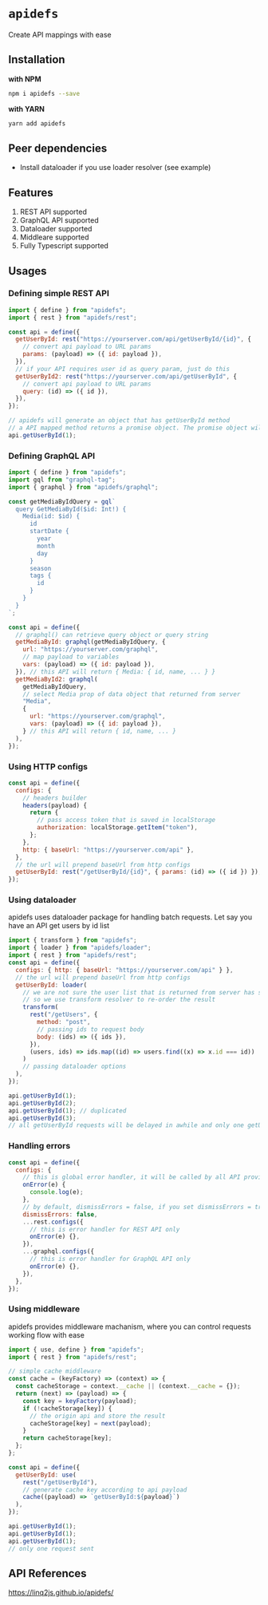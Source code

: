 # `apidefs`

Create API mappings with ease

## Installation

**with NPM**

```bash
npm i apidefs --save
```

**with YARN**

```bash
yarn add apidefs
```

## Peer dependencies

- Install dataloader if you use loader resolver (see example)

## Features

1. REST API supported
1. GraphQL API supported
1. Dataloader supported
1. Middleare supported
1. Fully Typescript supported

## Usages

### Defining simple REST API

```js
import { define } from "apidefs";
import { rest } from "apidefs/rest";

const api = define({
  getUserById: rest("https://yourserver.com/api/getUserById/{id}", {
    // convert api payload to URL params
    params: (payload) => ({ id: payload }),
  }),
  // if your API requires user id as query param, just do this
  getUserById2: rest("https://yourserver.com/api/getUserById", {
    // convert api payload to URL params
    query: (id) => ({ id }),
  }),
});

// apidefs will generate an object that has getUserById method
// a API mapped method returns a promise object. The promise object will resolve when request completed and reject if there is any HTTP error
api.getUserById(1);
```

### Defining GraphQL API

```js
import { define } from "apidefs";
import gql from "graphql-tag";
import { graphql } from "apidefs/graphql";

const getMediaByIdQuery = gql`
  query GetMediaById($id: Int!) {
    Media(id: $id) {
      id
      startDate {
        year
        month
        day
      }
      season
      tags {
        id
      }
    }
  }
`;

const api = define({
  // graphql() can retrieve query object or query string
  getMediaById: graphql(getMediaByIdQuery, {
    url: "https://yourserver.com/graphql",
    // map payload to variables
    vars: (payload) => ({ id: payload }),
  }), // this API will return { Media: { id, name, ... } }
  getMediaById2: graphql(
    getMediaByIdQuery,
    // select Media prop of data object that returned from server
    "Media",
    {
      url: "https://yourserver.com/graphql",
      vars: (payload) => ({ id: payload }),
    } // this API will return { id, name, ... }
  ),
});
```

### Using HTTP configs

```js
const api = define({
  configs: {
    // headers builder
    headers(payload) {
      return {
        // pass access token that is saved in localStorage
        authorization: localStorage.getItem("token"),
      };
    },
    http: { baseUrl: "https://yourserver.com/api" },
  },
  // the url will prepend baseUrl from http configs
  getUserById: rest("/getUserById/{id}", { params: (id) => ({ id }) }),
});
```

### Using dataloader

apidefs uses dataloader package for handling batch requests. Let say you have an API get users by id list

```js
import { transform } from "apidefs";
import { loader } from "apidefs/loader";
import { rest } from "apidefs/rest";
const api = define({
  configs: { http: { baseUrl: "https://yourserver.com/api" } },
  // the url will prepend baseUrl from http configs
  getUserById: loader(
    // we are not sure the user list that is returned from server has same other with id list
    // so we use transform resolver to re-order the result
    transform(
      rest("/getUsers", {
        method: "post",
        // passing ids to request body
        body: (ids) => ({ ids }),
      }),
      (users, ids) => ids.map((id) => users.find((x) => x.id === id))
    )
    // passing dataloader options
  ),
});

api.getUserById(1);
api.getUserById(2);
api.getUserById(1); // duplicated
api.getUserById(3);
// all getUserById requests will be delayed in awhile and only one getUsers request sends to server
```

### Handling errors

```js
const api = define({
  configs: {
    // this is global error handler, it will be called by all API providers (rest, graphql)
    onError(e) {
      console.log(e);
    },
    // by default, dismissErrors = false, if you set dismissErrors = true, all errors are dismissed and the API will return the promise that runs forever. The error handlers still recieve errors
    dismissErrors: false,
    ...rest.configs({
      // this is error handler for REST API only
      onError(e) {},
    }),
    ...graphql.configs({
      // this is error handler for GraphQL API only
      onError(e) {},
    }),
  },
});
```

### Using middleware

apidefs provides middleware machanism, where you can control requests working flow with ease

```js
import { use, define } from "apidefs";
import { rest } from "apidefs/rest";

// simple cache middleware
const cache = (keyFactory) => (context) => {
  const cacheStorage = context.__cache || (context.__cache = {});
  return (next) => (payload) => {
    const key = keyFactory(payload);
    if (!cacheStorage[key]) {
      // the origin api and store the result
      cacheStorage[key] = next(payload);
    }
    return cacheStorage[key];
  };
};

const api = define({
  getUserById: use(
    rest("/getUserById"),
    // generate cache key according to api payload
    cache((payload) => `getUserById:${payload}`)
  ),
});

api.getUserById(1);
api.getUserById(1);
api.getUserById(1);
// only one request sent
```

## API References

https://linq2js.github.io/apidefs/
